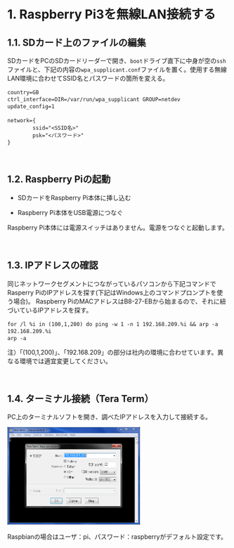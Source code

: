 # 1. Raspberry Pi3を無線LAN接続する

## 1.1. SDカード上のファイルの編集
SDカードをPCのSDカードリーダーで開き、`boot`ドライブ直下に中身が空の`ssh`ファイルと、下記の内容の`wpa_supplicant.conf`ファイルを置く。使用する無線LAN環境に合わせてSSID名とパスワードの箇所を変える。

    country=GB
    ctrl_interface=DIR=/var/run/wpa_supplicant GROUP=netdev
    update_config=1

    network={
            ssid="<SSID名>"
            psk="<パスワード>"
    }


<br>

## 1.2. Raspberry Piの起動

- SDカードをRaspberry Pi本体に挿し込む

- Raspberry Pi本体をUSB電源につなぐ

Raspberry Pi本体には電源スイッチはありません。電源をつなぐと起動します。

<br>

## 1.3. IPアドレスの確認

同じネットワークセグメントにつながっているパソコンから下記コマンドでRasperry PiのIPアドレスを探す(下記はWindows上のコマンドプロンプトを使う場合)。 Raspberry PiのMACアドレスはB8-27-EBから始まるので、それに紐づいているIPアドレスを探す。

    for /l %i in (100,1,200) do ping -w 1 -n 1 192.168.209.%i && arp -a 192.168.209.%i   
    arp -a


注）「(100,1,200)」、「192.168.209」の部分は社内の環境に合わせています。異なる環境では適宜変更してください。

<br>

## 1.4. ターミナル接続（Tera Term）

PC上のターミナルソフトを開き、調べたIPアドレスを入力して接続する。

<img src="image/TeraTerm_IP.PNG" width="60%">


Raspbianの場合はユーザ：pi、パスワード：raspberryがデフォルト設定です。



<br>
